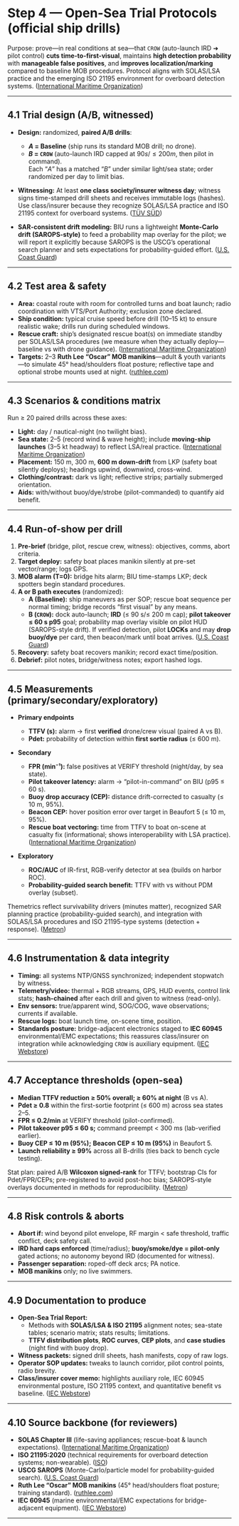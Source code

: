 # Step 4 — Open-Sea Trial Protocols (official ship drills)

Purpose: prove—in real conditions at sea—that `CROW` (auto-launch IRD ➜ pilot control) **cuts time-to-first-visual**, maintains **high detection probability** with **manageable false positives**, and **improves localization/marking** compared to baseline MOB procedures. Protocol aligns with SOLAS/LSA practice and the emerging ISO 21195 environment for overboard detection systems. ([International Maritime Organization](https://www.imo.org/en/OurWork/Safety/Pages/SummaryOfSOLASchapter-3-default.aspx?utm_source=chatgpt.com "Summary of SOLAS chapter III"))

---

## 4.1 Trial design (A/B, witnessed)

- **Design:** randomized, **paired A/B drills**:

  - **$A$ = Baseline** (ship runs its standard MOB drill; no drone).
  - **$B$ = `CROW`** (auto-launch IRD capped at $90s/≤200 m$, then pilot in command).  
        Each “$A$” has a matched “$B$” under similar light/sea state; order randomized per day to limit bias.

- **Witnessing:** At least **one class society/insurer witness day**; witness signs time-stamped drill sheets and receives immutable logs (hashes). Use class/insurer because they recognize SOLAS/LSA practice and ISO 21195 context for overboard systems. ([TÜV SÜD](https://www.tuvsud.com/en-us/services/testing/iec-60945?utm_source=chatgpt.com "IEC 60945 Testing & Certification"))

- **SAR-consistent drift modeling:** BIU runs a lightweight **Monte-Carlo drift (SAROPS-style)** to feed a probability map overlay for the pilot; we will report it explicitly because SAROPS is the USCG’s operational search planner and sets expectations for probability-guided effort. ([U.S. Coast Guard](https://www.dco.uscg.mil/Portals/9/CG-5R/SARfactsInfo/SAROPSInforSheet.pdf?utm_source=chatgpt.com "Search and Rescue Optimal Planning System (SAROPS)"))


---

## 4.2 Test area & safety

- **Area:** coastal route with room for controlled turns and boat launch; radio coordination with VTS/Port Authority; exclusion zone declared.
- **Ship condition:** typical cruise speed before drill (10–15 kt) to ensure realistic wake; drills run during scheduled windows.
- **Rescue craft:** ship’s designated rescue boat(s) on immediate standby per SOLAS/LSA procedures (we measure when they actually deploy—baseline vs with drone guidance). ([International Maritime Organization](https://www.imo.org/en/OurWork/Safety/Pages/SummaryOfSOLASchapter-3-default.aspx?utm_source=chatgpt.com "Summary of SOLAS chapter III"))
- **Targets:** 2–3 **Ruth Lee “Oscar” MOB manikins**—adult & youth variants—to simulate 45° head/shoulders float posture; reflective tape and optional strobe mounts used at night. ([ruthlee.com](https://www.ruthlee.com/manikin/man-overboard-training-manikins-dummies?utm_source=chatgpt.com "Man Overboard Training Manikins | Ruth Lee Ltd"))


---

## 4.3 Scenarios & conditions matrix

Run ≥ 20 paired drills across these axes:

- **Light:** day / nautical-night (no twilight bias).
- **Sea state:** 2–5 (record wind & wave height); include **moving-ship launches** (3–5 kt headway) to reflect LSA/real practice. ([International Maritime Organization](https://www.imo.org/en/OurWork/Safety/Pages/SummaryOfSOLASchapter-3-default.aspx?utm_source=chatgpt.com "Summary of SOLAS chapter III"))
- **Placement:** 150 m, 300 m, **600 m down-drift** from LKP (safety boat silently deploys); headings upwind, downwind, cross-wind.
- **Clothing/contrast:** dark vs light; reflective strips; partially submerged orientation.
- **Aids:** with/without buoy/dye/strobe (pilot-commanded) to quantify aid benefit.

---

## 4.4 Run-of-show per drill

1. **Pre-brief** (bridge, pilot, rescue crew, witness): objectives, comms, abort criteria.
2. **Target deploy:** safety boat places manikin silently at pre-set vector/range; logs GPS.
3. **MOB alarm (T=0):** bridge hits alarm; BIU time-stamps LKP; deck spotters begin standard procedures.
4. **A or B path executes** (randomized):
    - **A (Baseline):** ship maneuvers as per SOP; rescue boat sequence per normal timing; bridge records “first visual” by any means.
    - **B (`CROW`):** dock auto-launch; **IRD** (≤ 90 s/≤ 200 m cap); **pilot takeover ≤ 60 s p95** goal; probability map overlay visible on pilot HUD (SAROPS-style drift). If verified detection, pilot **LOCKs** and may **drop buoy/dye** per card, then beacon/mark until boat arrives. ([U.S. Coast Guard](https://www.dco.uscg.mil/Portals/9/CG-5R/SARfactsInfo/SAROPSInforSheet.pdf?utm_source=chatgpt.com "Search and Rescue Optimal Planning System (SAROPS)"))
5. **Recovery:** safety boat recovers manikin; record exact time/position.
6. **Debrief:** pilot notes, bridge/witness notes; export hashed logs.

---

## 4.5 Measurements (primary/secondary/exploratory)

- **Primary endpoints**

  - **TTFV (s):** alarm → first **verified** drone/crew visual (paired A vs B).
  - **Pdet:** probability of detection within **first sortie radius** (≤ 600 m).

- **Secondary**
  - **FPR (min⁻¹):** false positives at VERIFY threshold (night/day, by sea state).
  - **Pilot takeover latency:** alarm → “pilot-in-command” on BIU (p95 ≤ 60 s).
  - **Buoy drop accuracy (CEP):** distance drift-corrected to casualty (≤ 10 m, 95%).
  - **Beacon CEP:** hover position error over target in Beaufort 5 (≤ 10 m, 95%).
  - **Rescue boat vectoring:** time from TTFV to boat on-scene at casualty fix (informational; shows interoperability with LSA practice). ([International Maritime Organization](https://www.imo.org/en/OurWork/Safety/Pages/SummaryOfSOLASchapter-3-default.aspx?utm_source=chatgpt.com "Summary of SOLAS chapter III"))

- **Exploratory**

  - **ROC/AUC** of IR-first, RGB-verify detector at sea (builds on harbor ROC).
  - **Probability-guided search benefit:** TTFV with vs without PDM overlay (subset).

Themetrics reflect survivability drivers (minutes matter), recognized SAR planning practice (probability-guided search), and integration with SOLAS/LSA procedures and ISO 21195-type systems (detection + response). ([Metron](https://www.metsci.com/wp-content/uploads/2019/08/Search-and-Rescue-Optimal-Planning-System.pdf?utm_source=chatgpt.com "Search and Rescue Optimal Planning System"))

---

## 4.6 Instrumentation & data integrity

- **Timing:** all systems NTP/GNSS synchronized; independent stopwatch by witness.
- **Telemetry/video:** thermal + RGB streams, GPS, HUD events, control link stats; **hash-chained** after each drill and given to witness (read-only).
- **Env sensors:** true/apparent wind, SOG/COG, wave observations; currents if available.
- **Rescue logs:** boat launch time, on-scene time, position.
- **Standards posture:** bridge-adjacent electronics staged to **IEC 60945** environmental/EMC expectations; this reassures class/insurer on integration while acknowledging `CROW` is auxiliary equipment. ([IEC Webstore](https://webstore.iec.ch/en/publication/3959?utm_source=chatgpt.com "IEC 60945:2002"))

---

## 4.7 Acceptance thresholds (open-sea)

- **Median TTFV reduction ≥ 50% overall; ≥ 60% at night** (B vs A).
- **Pdet ≥ 0.8** within the first-sortie footprint (≤ 600 m) across sea states 2–5.
- **FPR ≤ 0.2/min** at VERIFY threshold (pilot-confirmed).
- **Pilot takeover p95 ≤ 60 s;** command preempt < 300 ms (lab-verified earlier).
- **Buoy CEP ≤ 10 m (95%);** **Beacon CEP ≤ 10 m (95%)** in Beaufort 5.
- **Launch reliability ≥ 99%** across all B-drills (ties back to bench cycle testing).

Stat plan: paired A/B **Wilcoxon signed-rank** for TTFV; bootstrap CIs for Pdet/FPR/CEPs; pre-registered to avoid post-hoc bias; SAROPS-style overlays documented in methods for reproducibility. ([Metron](https://www.metsci.com/wp-content/uploads/2019/08/Search-and-Rescue-Optimal-Planning-System.pdf?utm_source=chatgpt.com "Search and Rescue Optimal Planning System"))

---

## 4.8 Risk controls & aborts

- **Abort if:** wind beyond pilot envelope, RF margin < safe threshold, traffic conflict, deck safety call.
- **IRD hard caps enforced** (time/radius); **buoy/smoke/dye = pilot-only** gated actions; no autonomy beyond IRD (documented for witness).
- **Passenger separation:** roped-off deck arcs; PA notice.
- **MOB manikins** only; no live swimmers.

---

## 4.9 Documentation to produce

- **Open-Sea Trial Report:**
  - Methods with **SOLAS/LSA & ISO 21195** alignment notes; sea-state tables; scenario matrix; stats results; limitations.
  - **TTFV distribution plots**, **ROC curves**, **CEP plots**, and **case studies** (night find with buoy drop).
- **Witness packets:** signed drill sheets, hash manifests, copy of raw logs.
- **Operator SOP updates:** tweaks to launch corridor, pilot control points, radio brevity.
- **Class/insurer cover memo:** highlights auxiliary role, IEC 60945 environmental posture, ISO 21195 context, and quantitative benefit vs baseline. ([IEC Webstore](https://webstore.iec.ch/en/publication/3959?utm_source=chatgpt.com "IEC 60945:2002"))

---

## 4.10 Source backbone (for reviewers)

- **SOLAS Chapter III** (life-saving appliances; rescue-boat & launch expectations). ([International Maritime Organization](https://www.imo.org/en/OurWork/Safety/Pages/SummaryOfSOLASchapter-3-default.aspx?utm_source=chatgpt.com "Summary of SOLAS chapter III"))
- **ISO 21195:2020** (technical requirements for overboard detection systems; non-wearable). ([ISO](https://www.iso.org/standard/76051.html?utm_source=chatgpt.com "ISO 21195:2020 - Ships and marine technology"))
- **USCG SAROPS** (Monte-Carlo/particle model for probability-guided search). ([U.S. Coast Guard](https://www.dco.uscg.mil/Portals/9/CG-5R/SARfactsInfo/SAROPSInforSheet.pdf?utm_source=chatgpt.com "Search and Rescue Optimal Planning System (SAROPS)"))
- **Ruth Lee “Oscar” MOB manikins** (45° head/shoulders float posture; training standard). ([ruthlee.com](https://www.ruthlee.com/manikin/man-overboard-training-manikins-dummies?utm_source=chatgpt.com "Man Overboard Training Manikins | Ruth Lee Ltd"))
- **IEC 60945** (marine environmental/EMC expectations for bridge-adjacent equipment). ([IEC Webstore](https://webstore.iec.ch/en/publication/3959?utm_source=chatgpt.com "IEC 60945:2002"))

---
